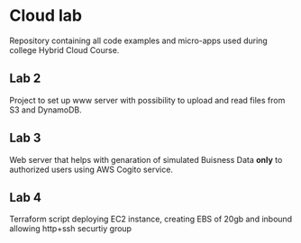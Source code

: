 # Cloud lab

Repository containing all code examples and micro-apps used during college Hybrid Cloud Course.

## Lab 2

Project to set up www server with possibility to upload and read files from S3 and DynamoDB.

## Lab 3

Web server that helps with genaration of simulated Buisness Data **only** to authorized users using AWS Cogito service.

## Lab 4

Terraform script deploying EC2 instance, creating EBS of 20gb and inbound allowing http+ssh securtiy group
